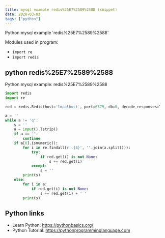 ```yaml
---
title: mysql example redis%25E7%2589%2588 (snippet)
date: 2020-03-03
tags: ["python"]
---
```

Python mysql example 'redis%25E7%2589%2588'


Modules used in program: 
* `import re`
* `import redis`

## python redis%25E7%2589%2588

Python mysql example: redis%25E7%2589%2588

```python
import redis
import re

red = redis.Redis(host='localhost', port=6379, db=0, decode_responses=True)

a = ''
while a != 'q':
    s = ''
    a = input().lstrip()
    if a == '':
        continue
    if a[0].isnumeric():
        for i in re.findall(r'.{4}', ''.join(a.split())):
            try:
                if red.get(i) is not None:
                    s += red.get(i)
            except:
                s = ''
        print(s)
    else:
        for i in a:
            if red.get(i) is not None:
                s += red.get(i) + ' '
        print(s)


```

## Python links

- Learn Python: https://pythonbasics.org/
- Python Tutorial: https://pythonprogramminglanguage.com
